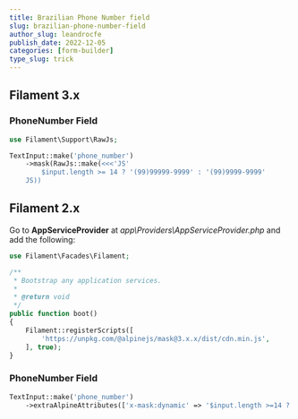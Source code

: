 ```yaml
---
title: Brazilian Phone Number field
slug: brazilian-phone-number-field
author_slug: leandrocfe
publish_date: 2022-12-05
categories: [form-builder]
type_slug: trick
---
```


## Filament 3.x

### PhoneNumber Field

```php
use Filament\Support\RawJs;

TextInput::make('phone_number')
    ->mask(RawJs::make(<<<'JS'
        $input.length >= 14 ? '(99)99999-9999' : '(99)9999-9999'
    JS))
```

## Filament 2.x

Go to **AppServiceProvider** at *app\Providers\AppServiceProvider.php* and add the following:

```php
use Filament\Facades\Filament;

/**
 * Bootstrap any application services.
 *
 * @return void
 */
public function boot()
{
    Filament::registerScripts([
        'https://unpkg.com/@alpinejs/mask@3.x.x/dist/cdn.min.js',
    ], true);
}
```

### PhoneNumber Field

```php
TextInput::make('phone_number')
    ->extraAlpineAttributes(['x-mask:dynamic' => '$input.length >=14 ? \'(99)99999-9999\' : \'(99)9999-9999\''])
```